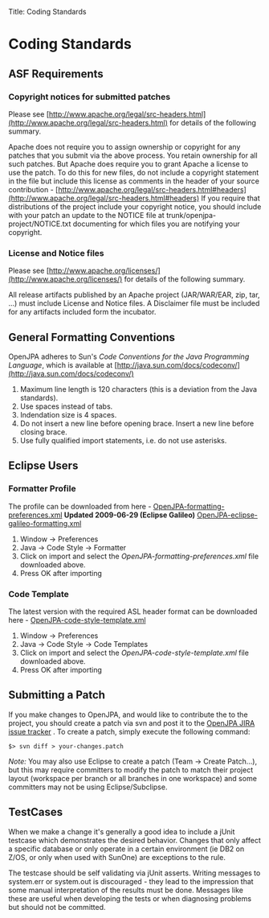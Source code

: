 Title: Coding Standards

<a name="Coding-Standards"></a>


<a name="CodingStandards-CodingStandards"></a>

# Coding Standards

<a name="CodingStandards-ASFRequirements"></a>

## ASF Requirements

<a name="CodingStandards-Copyrightnoticesforsubmittedpatches"></a>

### Copyright notices for submitted patches

Please see [http://www.apache.org/legal/src-headers.html](http://www.apache.org/legal/src-headers.html)
 for details of the following summary.

Apache does not require you to assign ownership or copyright for any
patches that you submit via the above process. You retain ownership for all
such patches. But Apache does require you to grant Apache a license to use
the patch. To do this for new files, do not include a copyright statement
in the file but include this license as comments in the header of your
source contribution - [http://www.apache.org/legal/src-headers.html#headers](http://www.apache.org/legal/src-headers.html#headers)
If you require that distributions of the project include your copyright
notice, you should include with your patch an update to the NOTICE file at
trunk/openjpa-project/NOTICE.txt documenting for which files you are
notifying your copyright.

<a name="CodingStandards-LicenseandNoticefiles"></a>

### License and Notice files

Please see [http://www.apache.org/licenses/](http://www.apache.org/licenses/)
 for details of the following summary.

All release artifacts published by an Apache project (JAR/WAR/EAR, zip,
tar, ...) must include License and Notice files.  A Disclaimer file must be
included for any artifacts included form the incubator.


<a name="CodingStandards-GeneralFormattingConventions"></a>

## General Formatting Conventions

OpenJPA adheres to Sun's _Code Conventions for the Java Programming
Language_, which is available at [http://java.sun.com/docs/codeconv/](http://java.sun.com/docs/codeconv/)

1. Maximum line length is 120 characters (this is a deviation from the Java
standards).
1. Use spaces instead of tabs.
1. Indendation size is 4 spaces.
1. Do not insert a new line before opening brace. Insert a new line before
closing brace.
1. Use fully qualified import statements, i.e. do not use asterisks.

<a name="CodingStandards-EclipseUsers"></a>

## Eclipse Users

<a name="CodingStandards-FormatterProfile"></a>

### Formatter Profile
The profile can be downloaded from here - [OpenJPA-formatting-preferences.xml](artifacts/OpenJPA-formatting-preferences.xml)
**Updated 2009-06-29 (Eclipse Galileo)** [OpenJPA-eclipse-galileo-formatting.xml](artifacts/OpenJPA-eclipse-galileo-formatting.xml)

1. Window -> Preferences
1. Java -> Code Style -> Formatter
1. Click on import and select the _OpenJPA-formatting-preferences.xml_ file
downloaded above.
1. Press OK after importing

<a name="CodingStandards-CodeTemplate"></a>

### Code Template
The latest version with the required ASL header format can be downloaded
here - [OpenJPA-code-style-template.xml](artifacts/OpenJPA-code-style-template.xml)

1. Window -> Preferences
1. Java -> Code Style -> Code Templates
1. Click on import and select the _OpenJPA-code-style-template.xml_ file
downloaded above.
1. Press OK after importing

<a name="CodingStandards-SubmittingaPatch"></a>

## Submitting a Patch

If you make changes to OpenJPA, and would like to contribute the to the
project, you should create a patch via svn and post it to the [OpenJPA JIRA issue tracker](http://issues.apache.org/jira/browse/OPENJPA)
. To create a patch, simply execute the following command:


    $> svn diff > your-changes.patch


*Note:* You may also use Eclipse to create a patch (Team -> Create
Patch...), but this may require committers to modify the patch to match
their project layout (workspace per branch or all branches in one
workspace) and some committers may not be using Eclipse/Subclipse.

<a name="CodingStandards-TestCases"></a>

## TestCases

When we make a change it's generally a good idea to include a jUnit
testcase which demonstrates the desired behavior. Changes that only affect
a specific database or only operate in a certain environment (ie DB2 on
Z/OS, or only when used with SunOne) are exceptions to the rule. 

The testcase should be self validating via jUnit asserts. Writing messages
to system.err or system.out is discouraged - they lead to the impression
that some manual interpretation of the results must be done. Messages like
these are useful when developing the tests or when diagnosing problems but
should not be committed. 
